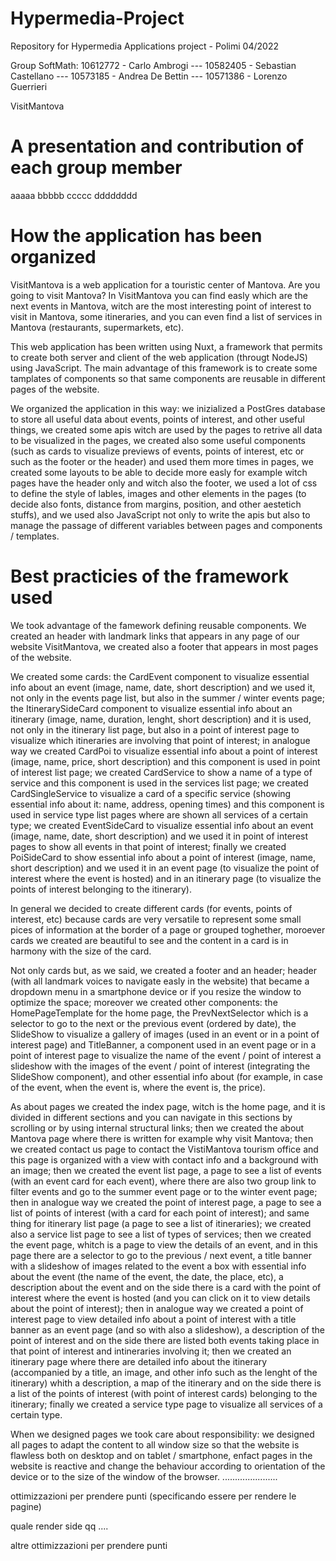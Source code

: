 # Hypermedia-Project

 Repository for Hypermedia Applications project - Polimi 04/2022
 
 Group SoftMath: 10612772 - Carlo Ambrogi --- 10582405 - Sebastian Castellano --- 10573185 - Andrea De Bettin --- 10571386 - Lorenzo Guerrieri
 
 VisitMantova

# A presentation and contribution of each group member

aaaaa bbbbb ccccc dddddddd

# How the application has been organized

VisitMantova is a web application for a touristic center of Mantova. Are you going to visit Mantova? In VisitMantova you can find easly which are the next events in Mantova, witch are the most interesting point of interest to visit in Mantova, some itineraries, and you can even find a list of services in Mantova (restaurants, supermarkets, etc).

This web application has been written using Nuxt, a framework that permits to create both server and client of the web application (througt NodeJS) using JavaScript. The main advantage of this framework is to create some tamplates of components so that same components are reusable in different pages of the website.

We organized the application in this way: we inizialized a PostGres database to store all useful data about events, points of interest, and other useful things, we created some apis witch are used by the pages to retrive all data to be visualized in the pages, we created also some useful components (such as cards to visualize previews of events, points of interest, etc or such as the footer or the header) and used them more times in pages, we created some layouts to be able to decide more easly for example witch pages have the header only and witch also the footer, we used a lot of css to define the style of lables, images and other elements in the pages (to decide also fonts, distance from margins, position, and other aestetich stuffs), and we used also JavaScript not only to write the apis but also to manage the passage of different variables between pages and components / templates.

# Best practicies of the framework used

We took advantage of the famework defining reusable components. We created an header with landmark links that appears in any page of our website VisitMantova, we created also a footer that appears in most pages of the website.

We created some cards: the CardEvent component to visualize essential info about an event (image, name, date, short description) and we used it, not only in the events page list, but also in the summer / winter events page; the ItinerarySideCard component to visualize essential info about an itinerary (image, name, duration, lenght, short description) and it is used, not only in the itinerary list page, but also in a point of interest page to visualize which itineraries are involving that point of interest; in analogue way we created CardPoi to visualize essential info about a point of interest (image, name, price, short description) and this component is used in point of interest list page; we created CardService to show a name of a type of service and this component is used in the services list page; we created CardSingleService to visualize a card of a specific service (showing essential info about it: name, address, opening times) and this component is used in service type list pages where are shown all services of a certain type; we created EventSideCard to visualize essential info about an event (image, name, date, short description) and we used it in point of interest pages to show all events in that point of interest; finally we created PoiSideCard to show essential info about a point of interest (image, name, short description) and we used it in an event page (to visualize the point of interest where the event is hosted) and in an itinerary page (to visualize the points of interest belonging to the itinerary).

In general we decided to create different cards (for events, points of interest, etc) because cards are very versatile to represent some small pices of information at the border of a page or grouped toghether, moroever cards we created are beautiful to see and the content in a card is in harmony with the size of the card.

Not only cards but, as we said, we created a footer and an header; header (with all landmark voices to navigate easly in the website) that became a dropdown menu in a smartphone device or if you resize the window to optimize the space; moreover we created other components: the HomePageTemplate for the home page, the PrevNextSelector which is a selector to go to the next or the previous event (ordered by date), the SlideShow to visualize a gallery of images (used in an event or in a point of interest page) and TitleBanner, a component used in an event page or in a point of interest page to visualize the name of the event / point of interest a slideshow with the images of the event / point of interest (integrating the SlideShow component), and other essential info about (for example, in case of the event, when the event is, where the event is, the price).

As about pages we created the index page, witch is the home page, and it is divided in different sections and you can navigate in this sections by scrolling or by using internal structural links; then we created the about Mantova page where there is written for example why visit Mantova; then we created contact us page to contact the VistiMantova tourism office and this page is organized with a view with contact info and a background with an image; then we created the event list page, a page to see a list of events (with an event card for each event), where there are also two group link to filter events and go to the summer event page or to the winter event page; then in analogue way we created the point of interest page, a page to see a list of points of interest (with a card for each point of interest); and same thing for itinerary list page (a page to see a list of itineraries); we created also a service list page to see a list of types of services; then we created the event page, whitch is a page to view the details of an event, and in this page there are a selector to go to the previous / next event, a title banner with a slideshow of images related to the event a box with essential info about the event (the name of the event, the date, the place, etc), a description about the event and on the side there is a card with the point of interest where the event is hosted (and you can click on it to view details about the point of interest); then in analogue way we created a point of interest page to view detailed info about a point of interest with a title banner as an event page (and so with also a slideshow), a description of the point of interest and on the side there are listed both events taking place in that point of interest and intineraries involving it; then we created an itinerary page where there are detailed info about the itinerary (accompanied by a title, an image, and other info such as the lenght of the itinerary) whith a description, a map of the itinerary and on the side there is a list of the points of interest (with point of interest cards) belonging to the itinerary; finally we created a service type page to visualize all services of a certain type.

When we designed pages we took care about responsibility: we designed all pages to adapt the content to all window size so that the website is flawless both on desktop and on tablet / smartphone, enfact pages in the website is reactive and change the behaviour according to orientation of the device or to the size of the window of the browser. ......................

ottimizzazioni per prendere punti (specificando essere per rendere le pagine)

quale render side qq ....

altre ottimizzazioni per prendere punti
